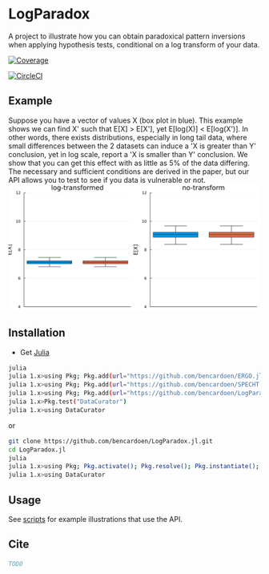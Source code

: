 # LogParadox

A project to illustrate how you can obtain paradoxical pattern inversions when applying hypothesis tests, conditional on a log transform of your data.

[![Coverage](https://codecov.io/gh/bencardoen/LogParadox.jl/branch/main/graph/badge.svg)](https://codecov.io/gh/bencardoen/LogParadox.jl)

[![CircleCI](https://dl.circleci.com/status-badge/img/gh/bencardoen/LogParadox.jl/tree/main.svg?style=svg&circle-token=304e0f4d40f0fdb0363572f8fabf8ee73334ebfd)](https://dl.circleci.com/status-badge/redirect/gh/bencardoen/LogParadox.jl/tree/main)

## Example
Suppose you have a vector of values X (box plot in blue).
This example shows we can find X' such that E[X] > E[X'], yet E[log(X)] <  E[log(X')].
In other words, there exists distributions, especially in long tail data, where small differences between the 2 datasets can induce a 'X is greater than Y' conclusion, yet in log scale, report a 'X is smaller than Y' conclusion.
We show that you can get this effect with as little as 5% of the data differing.
The necessary and sufficient conditions are derived in the paper, but our API allows you to test to see if you data is vulnerable or not.
![example](figures/interactivelp.gif)

## Installation
- Get [Julia](https://julialang.org/learning/getting-started/)
```bash
julia
julia 1.x>using Pkg; Pkg.add(url="https://github.com/bencardoen/ERGO.jl.git")
julia 1.x>using Pkg; Pkg.add(url="https://github.com/bencardoen/SPECHT.jl.git")
julia 1.x>using Pkg; Pkg.add(url="https://github.com/bencardoen/LogParadox.jl.git")
julia 1.x>Pkg.test("DataCurator")
julia 1.x>using DataCurator
```
or
```bash
git clone https://github.com/bencardoen/LogParadox.jl.git
cd LogParadox.jl
julia
julia 1.x>using Pkg; Pkg.activate(); Pkg.resolve(); Pkg.instantiate(); Pkg.test()
julia 1.x>using DataCurator
```

## Usage

See [scripts](scripts/gif.jl) for example illustrations that use the API.

## Cite
```bibtex
TODO
```
